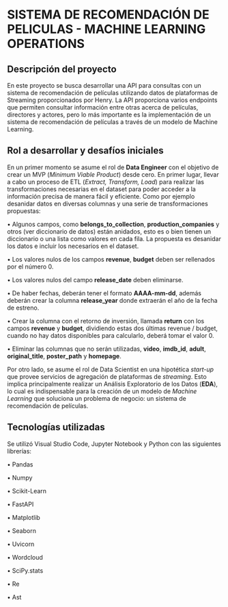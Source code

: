 # SISTEMA DE RECOMENDACIÓN DE PELICULAS - MACHINE LEARNING OPERATIONS

## Descripción del proyecto
En este proyecto se busca desarrollar una API para consultas con un sistema de recomendación de películas utilizando datos de plataformas de Streaming proporcionados por Henry. La API proporciona varios endpoints que permiten consultar información entre otras acerca de películas, directores y actores, pero lo más importante es la implementación de un sistema de recomendación de películas a través de un modelo de Machine Learning.

## Rol a desarrollar y desafíos iniciales
En un primer momento se asume el rol de **Data Engineer** con el objetivo de crear un MVP (*Minimum Viable Product*) desde cero. En primer lugar, llevar a cabo un proceso de ETL (*Extract, Transform, Load*) para realizar las transformaciones necesarias en el dataset para poder acceder a la información precisa de manera fácil y eficiente. Como por ejemplo desanidar datos en diversas columnas y una serie de transformaciones propuestas:

•	Algunos campos, como **belongs_to_collection**, **production_companies** y otros (ver diccionario de datos) están anidados, esto es o bien tienen un diccionario o una lista como valores en cada fila. La propuesta es desanidar los datos e incluir los necesarios en el dataset.

•	Los valores nulos de los campos **revenue**, **budget** deben ser rellenados por el número 0.

•	Los valores nulos del campo **release_date** deben eliminarse.

•	De haber fechas, deberán tener el formato **AAAA-mm-dd**, además deberán crear la columna **release_year** donde extraerán el año de la fecha de estreno.

•	Crear la columna con el retorno de inversión, llamada **return** con los campos **revenue** y **budget**, dividiendo estas dos últimas revenue / budget, cuando no hay datos disponibles para calcularlo, deberá tomar el valor 0.

•	Eliminar las columnas que no serán utilizadas, **video**, **imdb_id**, **adult**, **original_title**, **poster_path** y **homepage**.

Por otro lado, se asume el rol de Data Scientist en una hipotética *start-up* que provee servicios de agregación de plataformas de *streaming*. Esto implica principalmente realizar un Análisis Exploratorio de los Datos (**EDA**), lo cual es indispensable para la creación de un modelo de *Machine Learning* que soluciona un problema de negocio: un sistema de recomendación de películas.

## Tecnologías utilizadas
Se utilizó Visual Studio Code, Jupyter Notebook y Python con las siguientes librerías:

•	Pandas

•	Numpy

•	Scikit-Learn

•	FastAPI

•	Matplotlib

•	Seaborn

•	Uvicorn

•	Wordcloud

•	SciPy.stats

•	Re

•	Ast

